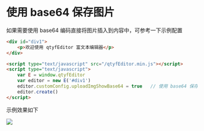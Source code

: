 # 使用 base64 保存图片

如果需要使用 base64 编码直接将图片插入到内容中，可参考一下示例配置

```html
<div id="div1">
    <p>欢迎使用 qtyfEditor 富文本编辑器</p>
</div>

<script type="text/javascript" src="/qtyfEditor.min.js"></script>
<script type="text/javascript">
    var E = window.qtyfEditor
    var editor = new E('#div1')
    editor.customConfig.uploadImgShowBase64 = true   // 使用 base64 保存图片
    editor.create()
</script>
```

示例效果如下

![](http://images2015.cnblogs.com/blog/138012/201706/138012-20170601204759258-1412289899.png)


